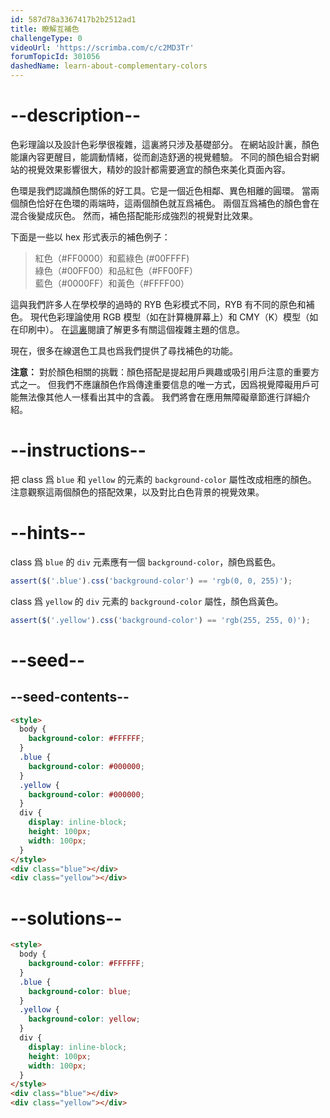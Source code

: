 ```yaml
---
id: 587d78a3367417b2b2512ad1
title: 瞭解互補色
challengeType: 0
videoUrl: 'https://scrimba.com/c/c2MD3Tr'
forumTopicId: 301056
dashedName: learn-about-complementary-colors
---
```


# --description--

色彩理論以及設計色彩學很複雜，這裏將只涉及基礎部分。 在網站設計裏，顏色能讓內容更醒目，能調動情緒，從而創造舒適的視覺體驗。 不同的顏色組合對網站的視覺效果影響很大，精妙的設計都需要適宜的顏色來美化頁面內容。

色環是我們認識顏色關係的好工具。它是一個近色相鄰、異色相離的圓環。 當兩個顏色恰好在色環的兩端時，這兩個顏色就互爲補色。 兩個互爲補色的顏色會在混合後變成灰色。 然而，補色搭配能形成強烈的視覺對比效果。

下面是一些以 hex 形式表示的補色例子：

<blockquote>紅色（#FF0000）和藍綠色 (#00FFFF)<br>綠色（#00FF00）和品紅色（#FF00FF）<br>藍色（#0000FF）和黃色（#FFFF00）</blockquote>

這與我們許多人在學校學的過時的 RYB 色彩模式不同，RYB 有不同的原色和補色。 現代色彩理論使用 RGB 模型（如在計算機屏幕上）和 CMY（K）模型（如在印刷中）。 在[這裏](https://en.wikipedia.org/wiki/Color_model)閱讀了解更多有關這個複雜主題的信息。

現在，很多在線選色工具也爲我們提供了尋找補色的功能。

**注意：** 對於顏色相關的挑戰：顏色搭配是提起用戶興趣或吸引用戶注意的重要方式之一。 但我們不應讓顏色作爲傳達重要信息的唯一方式，因爲視覺障礙用戶可能無法像其他人一樣看出其中的含義。 我們將會在應用無障礙章節進行詳細介紹。

# --instructions--

把 class 爲 `blue` 和 `yellow` 的元素的 `background-color` 屬性改成相應的顏色。 注意觀察這兩個顏色的搭配效果，以及對比白色背景的視覺效果。

# --hints--

class 爲 `blue` 的 `div` 元素應有一個 `background-color`，顏色爲藍色。

```js
assert($('.blue').css('background-color') == 'rgb(0, 0, 255)');
```

class 爲 `yellow` 的 `div` 元素的 `background-color` 屬性，顏色爲黃色。

```js
assert($('.yellow').css('background-color') == 'rgb(255, 255, 0)');
```

# --seed--

## --seed-contents--

```html
<style>
  body {
    background-color: #FFFFFF;
  }
  .blue {
    background-color: #000000;
  }
  .yellow {
    background-color: #000000;
  }
  div {
    display: inline-block;
    height: 100px;
    width: 100px;
  }
</style>
<div class="blue"></div>
<div class="yellow"></div>
```

# --solutions--

```html
<style>
  body {
    background-color: #FFFFFF;
  }
  .blue {
    background-color: blue;
  }
  .yellow {
    background-color: yellow;
  }
  div {
    display: inline-block;
    height: 100px;
    width: 100px;
  }
</style>
<div class="blue"></div>
<div class="yellow"></div>
```
